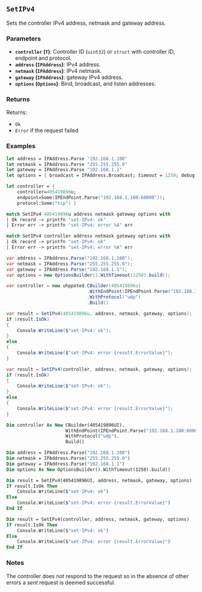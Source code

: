 ## `SetIPv4`

Sets the controller IPv4 address, netmask and gateway address.

### Parameters
- **`controller` (`T`)**: Controller ID (`uint32`) or `struct` with controller ID, endpoint and protocol.
- **`address` (`IPAddress`)**: IPv4 address.
- **`netmask` (`IPAddress`)**: IPv4 netmask.
- **`gateway` (`IPAddress`)**: gateway IPv4 address.
- **`options` (`Options`)**: Bind, broadcast, and listen addresses.

### Returns

Returns:
- `Ok`
- `Error` if the request failed

### Examples

```fsharp
let address = IPAddress.Parse "192.168.1.100"
let netmask = IPAddress.Parse "255.255.255.0"
let gateway = IPAddress.Parse "192.168.1.1"
let options = { broadcast = IPAddress.Broadcast; timeout = 1250; debug = true }

let controller = { 
    controller=405419896u; 
    endpoint=Some(IPEndPoint.Parse("192.168.1.100:60000")); 
    protocol:Some("tcp") }

match SetIPv4 405419896u address netmask gateway options with
| Ok record -> printfn "set-IPv4: ok"
| Error err -> printfn "set-IPv4: error %A" err

match SetIPv4 controller address netmask gateway options with
| Ok record -> printfn "set-IPv4: ok"
| Error err -> printfn "set-IPv4: error %A" err
```

```csharp
var address = IPAddress.Parse("192.168.1.100");
var netmask = IPAddress.Parse("255.255.255.0");
var gateway = IPAddress.Parse("192.168.1.1");
var options = new OptionsBuilder().WithTimeout(1250).build();

var controller = new uhppoted.CBuilder(405419896u)
                              .WithEndPoint(IPEndPoint.Parse("192.168.1.100:60000"))
                              .WithProtocol("udp")
                              .Build()

var result = SetIPv4(405419896u, address, netmask, gateway, options);
if (result.IsOk)
{
    Console.WriteLine($"set-IPv4: ok");
}
else
{
    Console.WriteLine($"set-IPv4: error {result.ErrorValue}");
}

var result = SetIPv4(controller, address, netmask, gateway, options);
if (result.IsOk)
{
    Console.WriteLine($"set-IPv4: ok");
}
else
{
    Console.WriteLine($"set-IPv4: error {result.ErrorValue}");
}
```

```vb
Dim controller As New CBuilder(405419896UI).
                      WithEndPoint(IPEndPoint.Parse("192.168.1.100:60000")).
                      WithProtocol("udp").
                      Build()

Dim address = IPAddress.Parse("192.168.1.100")
Dim netmask = IPAddress.Parse("255.255.255.0")
Dim gateway = IPAddress.Parse("192.168.1.1")
Dim options As New OptionsBuilder().WithTimeout(1250).build()

Dim result = SetIPv4(405419896UI, address, netmask, gateway, options)
If result.IsOk Then
    Console.WriteLine($"set-IPv4: ok")
Else
    Console.WriteLine($"set-IPv4: error {result.ErrorValue}")
End If

Dim result = SetIPv4(controller, address, netmask, gateway, options)
If result.IsOk Then
    Console.WriteLine($"set-IPv4: ok")
Else
    Console.WriteLine($"set-IPv4: error {result.ErrorValue}")
End If
```

### Notes

 The controller does not respond to the request so in the absence of other errors a _sent_ request is deemed successful.
 
